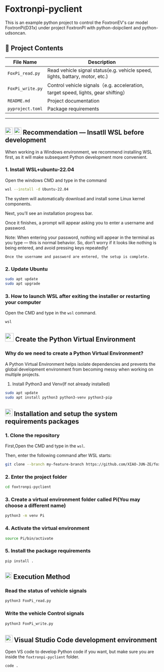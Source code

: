 # Foxtronpi-pyclient

This is an example python project to control the FoxtronEV's car model FoxtronPi(D31x) under project FoxtronPI with python-doipclient and python-udsoncan.

## 📁 Project Contents

| File Name | Description |
|----------------|------------------------------|
| `FoxPi_read.py`  | Read vehicle signal status(e.g. vehicle speed, lights, battary, motor, etc.) |
| `FoxPi_write.py` | Control vehicle signals（e.g. acceleration, target speed, lights, gear shifting）    |
| `README.md`     | Project documentation                  |
| `pyproject.toml` | Package requirements |

---

## <img src="https://img.icons8.com/color/48/windows-10.png" width="24"/> <img src="https://img.icons8.com/color/48/linux.png" width="24"/> Recommendation — Insatll WSL before development 
When working in a Windows environment, we recommend installing WSL first, as it will make subsequent Python development more convenient.

### 1. Install WSL+ubuntu-22.04
Open the windows CMD and type in the command
```bash
wsl --install -d Ubuntu-22.04
```
The system will automatically download and install some Linux kernel components.

Next, you’ll see an installation progress bar.

Once it finishes, a prompt will appear asking you to enter a username and password.

Note: When entering your password, nothing will appear in the terminal as you type — this is normal behavior.
So, don’t worry if it looks like nothing is being entered, and avoid pressing keys repeatedly!

`Once the username and password are entered, the setup is complete.`

### 2. Update Ubuntu
```bash
sudo apt update
sudo apt upgrade
```

### 3. How to launch WSL after exiting the installer or restarting your computer
Open the CMD and type in the `wsl` command.
```bash
wsl
```

## <img src="https://img.icons8.com/color/30/python.png" width="28"/> Create the Python Virtual Environment 
### Why do we need to create a Python Virtual Environment? 
A Python Virtual Environment helps isolate dependencies and prevents the global development environment from becoming messy when working on multiple projects.

1. Install Python3 and Venv(If not already installed)
```bash
sudo apt update
sudo apt install python3 python3-venv python3-pip
```

##  <img src="https://img.icons8.com/fluency/28/maintenance.png" width="24"/> Installation and setup the system requirements packages
### 1. Clone the repository
First,Open the CMD and type in the `wsl`.

Then, enter the following command after WSL starts:
```bash
git clone --branch my-feature-branch https://github.com/XIAO-JUN-ZE/foxtronpi-pyclient.git
```

### 2. Enter the project folder
```bash
cd foxtronpi-pyclient
```

### 3. Create a virtual environment folder called Pi(You may choose a different name)
```bash
python3 -m venv Pi
```

### 4. Activate the virtual environment
```bash
source Pi/bin/activate
```

### 5. Install the package requirements
```bash
pip install .
```

## <img src="https://img.icons8.com/fluency/28/console.png" width="22"/> Execution Method 

### Read the status of vehicle signals
```bash
python3 FoxPi_read.py
```

### Write the vehicle Control signals
```bash
python3 FoxPi_write.py
```

## <img src="https://img.icons8.com/fluent/24/visual-studio-code-2019.png" width="24"/> Visual Studio Code development environment 
Open VS code to develop Python code if you want, but make sure you are inside the `foxtronpi-pyclient` folder.
```bash
code .
```
